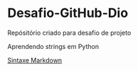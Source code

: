 # Desafio-GitHub-Dio
Repósitório criado para desafio de projeto

Aprendendo strings em Python

[Sintaxe Markdown](https://www.markdownguide.org/basic-syntax/)
